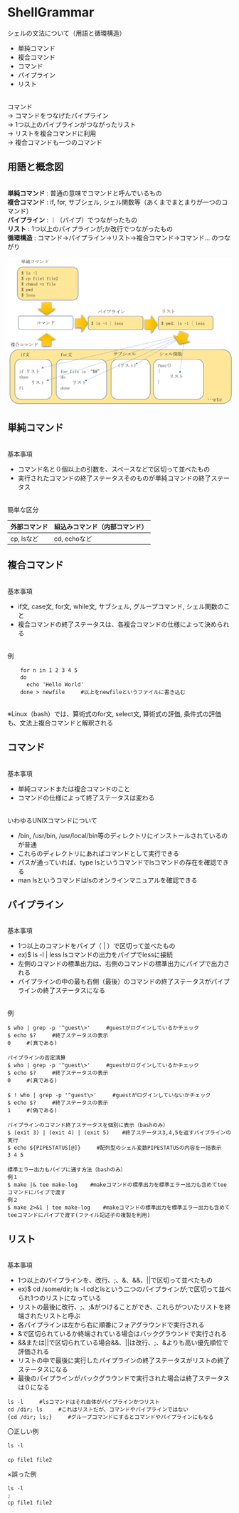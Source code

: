 # ShellGrammar

シェルの文法について（用語と循環構造）
- 単純コマンド
- 複合コマンド
- コマンド
- パイプライン
- リスト

<br>コマンド
<br>-> コマンドをつなげたパイプライン 
<br>-> 1つ以上のパイプラインがつながったリスト 
<br>-> リストを複合コマンドに利用 
<br>-> 複合コマンドも一つのコマンド

## 用語と概念図
<br>**単純コマンド** : 普通の意味でコマンドと呼んでいるもの
<br>**複合コマンド** : if, for, サブシェル, シェル関数等（あくまでまとまりが一つのコマンド）
<br>**パイプライン** : ｜（パイプ）でつながったもの
<br>**リスト** : 1つ以上のパイプラインが;か改行でつながったもの
<br>**循環構造** : コマンド→パイプライン→リスト→複合コマンド→コマンド… のつながり

![シェル文法](./images/ShellGrammar.png) 

## 単純コマンド

<br>基本事項

- コマンド名と０個以上の引数を、スペースなどで区切って並べたもの
- 実行されたコマンドの終了ステータスそのものが単純コマンドの終了ステータス

<br>簡単な区分

| 外部コマンド   | 組込みコマンド（内部コマンド） |
| -------- | --------------- |
| cp, lsなど | cd, echoなど    |


## 複合コマンド

<br>基本事項

- if文, case文, for文, while文, サブシェル, グループコマンド, シェル関数のこと
- 複合コマンドの終了ステータスは、各複合コマンドの仕様によって決められる

<br>例

```
    for n in 1 2 3 4 5
    do
      echo 'Hello World'
    done > newfile     #以上をnewfileというファイルに書き込む
```

<br>※Linux（bash）では、算術式のfor文, select文, 算術式の評価, 条件式の評価も、文法上複合コマンドと解釈される

## コマンド

<br>基本事項

- 単純コマンドまたは複合コマンドのこと
- コマンドの仕様によって終了ステータスは変わる

<br>いわゆるUNIXコマンドについて

- /bin, /usr/bin, /usr/local/bin等のディレクトリにインストールされているのが普通
- これらのディレクトリにあればコマンドとして実行できる
- パスが通っていれば、type lsというコマンドでlsコマンドの存在を確認できる
- man lsというコマンドはlsのオンラインマニュアルを確認できる

## パイプライン

<br>基本事項

- 1つ以上のコマンドをパイプ（ | ）で区切って並べたもの
- ex)$ ls -l | less     lsコマンドの出力をパイプでlessに接続
- 左側のコマンドの標準出力は、右側のコマンドの標準出力にパイプで出力される
- パイプラインの中の最も右側（最後）のコマンドの終了ステータスがパイプラインの終了ステータスになる

<br>例
```
$ who | grep -p '^guest\>'     #guestがログインしているかチェック
$ echo $?     #終了ステータスの表示
0     #(真である)

パイプラインの否定演算
$ who | grep -p '^guest\>'     #guestがログインしているかチェック
$ echo $?     #終了ステータスの表示
0     #(真である)

$ ! who | grep -p '^guest\>'     #guestがログインしていないかチェック
$ echo $?     #終了ステータスの表示
1     #(偽である)

パイプラインのコマンド終了ステータスを個別に表示（bashのみ）
$ (exit 3) | (exit 4) | (exit 5)    #終了ステータス3,4,5を返すパイプラインの実行
$ echo ${PIPESTATUS[@]}     #配列型のシェル変数PIPESTATUSの内容を一括表示
3 4 5

標準エラー出力もパイプに通す方法（bashのみ）
例１
$ make |& tee make-log    #makeコマンドの標準出力を標準エラー出力も含めてteeコマンドにパイプで渡す
例２
$ make 2>&1 | tee make-log    #makeコマンドの標準出力を標準エラー出力も含めてteeコマンドにパイプで渡す(ファイル記述子の複製を利用)

```

## リスト

<br>基本事項

- 1つ以上のパイプラインを、改行、;、&、&&、||で区切って並べたもの
- ex)$ cd /some/dir;  ls -l     cdとlsという二つのパイプラインが;で区切って並べられ1つのリストになっている
- リストの最後に改行、;、;&がつけることができ、これらがついたリストを終端されたリストと呼ぶ
- 各パイプラインは左から右に順番にフォアグラウンドで実行される
- &で区切られているか終端されている場合はバックグラウンドで実行される
- &&または||で区切られている場合&&、||は改行、;、&よりも高い優先順位で評価される
- リストの中で最後に実行したパイプラインの終了ステータスがリストの終了ステータスになる
- 最後のパイプラインがバックグラウンドで実行された場合は終了ステータスは０になる

```
ls -l     #lsコマンドはそれ自体がパイプラインかつリスト
cd /dir; ls     #これはリストだが、コマンドやパイプラインではない
{cd /dir; ls;}     #グループコマンドにするとコマンドやパイプラインにもなる
```

〇正しい例

```
ls -l
    
cp file1 file2
```

×誤った例

```
ls -l
;
cp file1 file2
```

